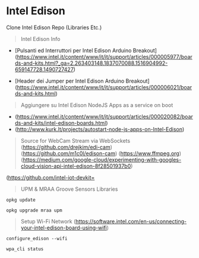 # Intel Edison
Clone Intel Edison Repo (Libraries Etc.)

> Intel Edison Info
- [Pulsanti ed Interruttori per Intel Edison Arduino Breakout]
(https://www.intel.it/content/www/it/it/support/articles/000005977/boards-and-kits.html?_ga=2.263403148.1837070088.1516904992-659147728.1490727427)

- [Header dei Jumper per Intel Edison Arduino Breakout]
(https://www.intel.it/content/www/it/it/support/articles/000006021/boards-and-kits.html)

> Aggiungere su Intel Edison NodeJS Apps as a service on boot
- (https://www.intel.it/content/www/it/it/support/articles/000020082/boards-and-kits/intel-edison-boards.html)
- (http://www.kurk.lt/projects/autostart-node-js-apps-on-Intel-Edison)



> Source for WebCam Stream via WebSockets
(https://github.com/drejkim/edi-cam)
(https://github.com/m1c0l/edison-cam)
(https://www.ffmpeg.org)
(https://medium.com/google-cloud/experimenting-with-googles-cloud-vision-api-intel-edison-8f28501937b0)

(https://github.com/intel-iot-devkit=
> UPM & MRAA Groove Sensors Libraries
```
opkg update
```
```
opkg upgrade mraa upm
```

> Setup Wi-Fi Network
(https://software.intel.com/en-us/connecting-your-intel-edison-board-using-wifi)

```
configure_edison --wifi
```
```
wpa_cli status
```

